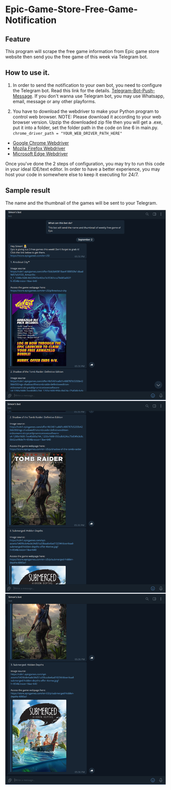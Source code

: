# Epic-Game-Store-Free-Game-Notification

## Feature
This program will scrape the free game information from Epic game store website then send you the free game of this week via Telegram bot.

## How to use it. 
1. In order to send the notification to your own bot, you need to configure the Telegram bot. Read this link for the details. [Telegram-Bot-Push-Message](https://github.com/simonnchong/Telegram-Bot-Push-Message). If you don't wanna use Telegram bot, you may use Whatsapp, email, message or any other playforms. 

2. You have to download the webdriver to make your Python program to control web browser. NOTE: Please download it according to your web browser version. Upzip the downloaded zip file then you will get a .exe, put it into a folder, set the folder path in the code on line 6 in main.py. `chrome_driver_path = "YOUR_WEB_DRIVER_PATH_HERE"`
- [Google Chrome Webdriver](https://chromedriver.chromium.org/downloads)
- [Mozila Firefox Webdriver](https://github.com/mozilla/geckodriver/releases/)
- [Microsoft Edge Webdriver](https://developer.microsoft.com/en-us/microsoft-edge/tools/webdriver/)

Once you've done the 2 steps of configuration, you may try to run this code in your ideal IDE/text editor.
In order to have a better experience, you may host your code in somewhere else to keep it executing for 24/7.

## Sample result
The name and the thumbnail of the games will be sent to your Telegram.

<img src="sample1.png" width="800">

<img src="sample2.png" width="800">

<img src="sample3.png" width="800">
